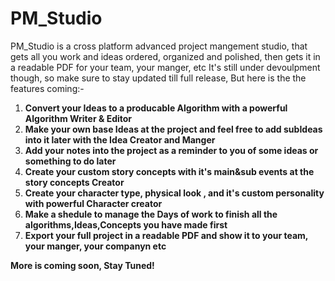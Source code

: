 # PM_Studio
PM_Studio is a cross platform advanced project mangement studio, that gets all you work and ideas ordered, organized and polished, then gets it in a readable PDF for your team, your manger, etc
It's still under devoulpment though, so make sure to stay updated till full release, But here is the the features coming:-
1. **Convert your Ideas to a producable Algorithm with a powerful Algorithm Writer & Editor**
2. **Make your own base Ideas at the project and feel free to add subIdeas into it later with the Idea Creator and Manger**
3. **Add your notes into the project as a reminder to you of some ideas or something to do later**
4. **Create your custom story concepts with it's main&sub events at the story concepts Creator**
5. **Create your character type, physical look , and it's custom personality with powerful Character creator**
6. **Make a shedule to manage the Days of work to finish all the algorithms,Ideas,Concepts you have made first**
7. **Export your full project in a readable PDF and show it to your team, your manger, your companyn etc**

**More is coming soon, Stay Tuned!**
